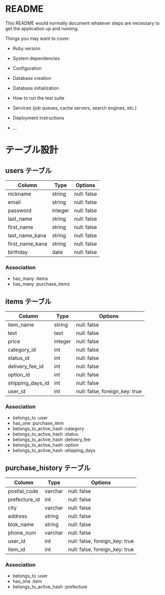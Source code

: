 # README

This README would normally document whatever steps are necessary to get the
application up and running.

Things you may want to cover:

* Ruby version

* System dependencies

* Configuration

* Database creation

* Database initialization

* How to run the test suite

* Services (job queues, cache servers, search engines, etc.)

* Deployment instructions

* ...

# テーブル設計

## users テーブル

| Column          | Type    | Options     |
| --------------- | ------- | ----------- |
| nickname        | string  | null: false |
| email           | string  | null: false |
| password        | integer | null: false |
| last_name       | string  | null: false |
| first_name      | string  | null: false |
| last_name_kana  | string  | null: false |
| first_name_kana | string  | null: false |
| birthday        | date    | null: false |

### Association

- has_many :items
- has_many :purchase_items

## items テーブル

| Column           | Type    | Options                        |
| ---------------- | ------- | ------------------------------ |
| item_name        | string  | null: false                    |
| text             | text    | null: false                    |
| price            | integer | null: false                    |
| category_id      | int     | null: false                    |
| status_id        | int     | null: false                    |
| delivery_fee_id  | int     | null: false                    |
| option_id        | int     | null: false                    |
| shipping_days_id | int     | null: false                    |
| user_id          | int     | null: false, foreign_key: true |


### Association

- belongs_to :user
- has_one :purchase_item
- belongs_to_active_hash :category
- belongs_to_active_hash :status
- belongs_to_active_hash :delivery_fee
- belongs_to_active_hash :option
- belongs_to_active_hash :shipping_days


## purchase_history テーブル

| Column        | Type     | Options                        |
| ------------- | -------- | ------------------------------ |
| postlal_code  | varchar  | null: false                    |
| prefecture_id | int      | null: false                    |
| city          | varchar  | null: false                    |
| address       | string   | null: false                    |
| blok_name     | string   | null: false                    |
| phone_num     | varchar  | null: false                    |
| user_id       | int      | null: false, foreign_key: true |
| item_id       | int      | null: false, foreign_key: true |

### Association

- belongs_to :user
- has_one :item
- belongs_to_active_hash :prefecture



